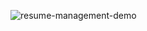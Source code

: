 ![resume-management-demo](https://github.com/tellesiivan/full-stack-resume-management/assets/59785454/9cdbac06-abf2-4bb7-bec8-a9ad38b4647d)
